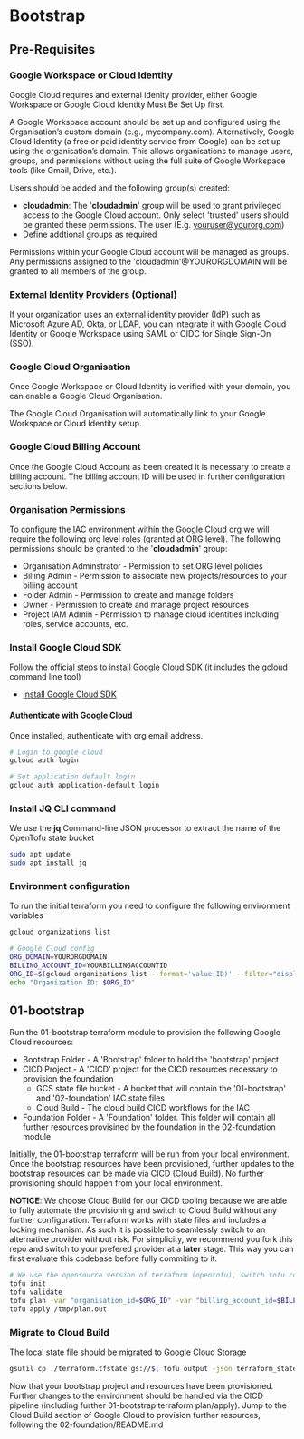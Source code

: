 # Bootstrap

## Pre-Requisites

### Google Workspace or Cloud Identity

Google Cloud requires and external idenity provider, either Google Workspace or Google Cloud Identity Must Be Set Up first.

A Google Workspace account should be set up and configured using the Organisation’s custom domain (e.g., mycompany.com).
Alternatively, Google Cloud Identity (a free or paid identity service from Google) can be set up using the organisation’s domain. This allows organisations to manage users, groups, and permissions without using the full suite of Google Workspace tools (like Gmail, Drive, etc.).

Users should be added and the following group(s) created:

* **cloudadmin**: The '**cloudadmin**' group will be used to grant privileged access to the Google Cloud account. Only select 'trusted' users should be granted these permissions. The user (E.g. youruser@yourorg.com)
* Define addtional groups as required

Permissions within your Google Cloud account will be managed as groups. Any permissions assigned to the 'cloudadmin'@YOURORGDOMAIN will be granted to all members of the group.

### External Identity Providers (Optional)

If your organization uses an external identity provider (IdP) such as Microsoft Azure AD, Okta, or LDAP, you can integrate it with Google Cloud Identity or Google Workspace using SAML or OIDC for Single Sign-On (SSO).

### Google Cloud Organisation

Once Google Workspace or Cloud Identity is verified with your domain, you can enable a Google Cloud Organisation.

The Google Cloud Organisation will automatically link to your Google Workspace or Cloud Identity setup.

### Google Cloud Billing Account

Once the Google Cloud Account as been created it is necessary to create a billing account. The billing account ID will be used in further configuration sections below.

### Organisation Permissions

To configure the IAC environment within the Google Cloud org we will require the following org level roles (granted at ORG level). The following permissions should be granted to the '**cloudadmin**' group:

* Organisation Adminstrator - Permission to set ORG level policies
* Billing Admin - Permission to associate new projects/resources to your billing account
* Folder Admin - Permission to create and manage folders
* Owner - Permission to create and manage project resources
* Project IAM Admin - Permission to manage cloud identities including roles, service accounts, etc.

### Install Google Cloud SDK

Follow the official steps to install Google Cloud SDK (it includes the gcloud command line tool)

* [Install Google Cloud SDK](https://cloud.google.com/sdk/docs/install)

#### Authenticate with Google Cloud

Once installed, authenticate with org email address.

```bash
# Login to google cloud
gcloud auth login

# Set application default login
gcloud auth application-default login
```

### Install JQ CLI command

We use the **jq** Command-line JSON processor to extract the name of the OpenTofu state bucket

```bash
sudo apt update
sudo apt install jq
```

### Environment configuration

To run the initial terraform you need to configure the following environment variables

```bash
gcloud organizations list

# Google Cloud config
ORG_DOMAIN=YOURORGDOMAIN
BILLING_ACCOUNT_ID=YOURBILLINGACCOUNTID
ORG_ID=$(gcloud organizations list --format='value(ID)' --filter="displayName:$ORG_DOMAIN")
echo "Organization ID: $ORG_ID"

```

## 01-bootstrap

Run the 01-bootstrap terraform module to provision the following Google Cloud resources:

* Bootstrap Folder - A 'Bootstrap' folder to hold the 'bootstrap' project
* CICD Project - A 'CICD' project for the CICD resources necessary to provision the foundation
  * GCS state file bucket - A bucket that will contain the '01-bootstrap' and '02-foundation' IAC state files
  * Cloud Build - The cloud build CICD workflows for the IAC
* Foundation Folder - A 'Foundation' folder. This folder will contain all further resources provisined by the foundation in the 02-foundation module

Initially, the 01-bootstrap terraform will be run from your local environment. Once the bootstrap resources have been provisioned, further updates to the bootstrap resources can be made via CICD (Cloud Build). No further provisioning should happen from your local environment.

**NOTICE**: We choose Cloud Build for our CICD tooling because we are able to fully automate the provisioning and switch to Cloud Build without any further configuration. Terraform works with state files and includes a locking mechanism. As such it is possible to seamlessly switch to an alternative provider without risk. For simplicity, we recommend you fork this repo and switch to your prefered provider at a **later** stage. This way you can first evaluate this codebase before fully commiting to it.

```bash
# We use the opensource version of terraform (opentofu), switch tofu command to terraform if you use the commercial version
tofu init
tofu validate
tofu plan -var "organisation_id=$ORG_ID" -var "billing_account_id=$BILLING_ACCOUNT_ID" -out /tmp/plan.out
tofu apply /tmp/plan.out
```

### Migrate to Cloud Build

The local state file should be migrated to Google Cloud Storage

```bash
gsutil cp ./terraform.tfstate gs://$( tofu output -json terraform_state_bucket_id | jq -r . )/bootstrap/default.tfstate
```

Now that your bootstrap project and resources have been provisioned. Further changes to the environment should be handled via the CICD pipeline (including further 01-bootstrap terraform plan/apply). Jump to the Cloud Build section of Google Cloud to provision further resources, following the 02-foundation/README.md
